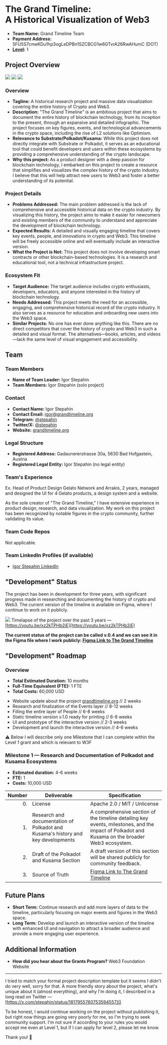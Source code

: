 # The Grand Timeline: A Historical Visualization of Web3

- **Team Name:** Grand Timeline Team
- **Payment Address:** 5FU5S7cmeKDu1hp3ogLeDPBn1SZCBCG1w6GTvrA26RwAHumC (DOT)
- **[Level](https://github.com/w3f/Grants-Program/tree/master#level_slider-levels):** 1

## Project Overview

![](https://jbm.infura-ipfs.io/ipfs/QmVm1sgUt99XS13vu66Ut7qGrzAxhYW7RW8AL9twYC6vUF)
![](https://jbm.infura-ipfs.io/ipfs/QmY24bcPAQtkaUhJWCQKLQn6GXUTfd3DaVHqRst3xXwXLh)
![](https://jbm.infura-ipfs.io/ipfs/QmQLzLFKczsZU7k13hyB7Gh5fmZYfCWC5sa1kcxauAoV4r)


### Overview

- **Tagline:** A historical research project and massive data visualization covering the entire history of Crypto and Web3.
- **Description:** "The Grand Timeline" is an ambitious project that aims to document the entire history of blockchain technology, from its inception to the present, through an expansive and detailed infographic. The project focuses on key figures, events, and technological advancements in the crypto space, including the rise of L2 solutions like Optimism.
- **Relevance to Substrate/Polkadot/Kusama:** While this project does not directly integrate with Substrate or Polkadot, it serves as an educational tool that could benefit developers and users within these ecosystems by providing a comprehensive understanding of the crypto landscape.
- **Why this project:** As a product designer with a deep passion for blockchain technology, I embarked on this project to create a resource that simplifies and visualizes the complex history of the crypto industry. I believe that this will help attract new users to Web3 and foster a better understanding of its potential.

### Project Details

- **Problems Addressed:** The main problem addressed is the lack of comprehensive and accessible historical data on the crypto industry. By visualizing this history, the project aims to make it easier for newcomers and existing members of the community to understand and appreciate the development of blockchain technology.
- **Expected Results:** A detailed and visually engaging timeline that covers key events, people, and innovations in crypto and Web3. This timeline will be freely accessible online and will eventually include an interactive version.
- **What the Project is Not:** This project does not involve developing smart contracts or other blockchain-based technologies. It is a research and educational tool, not a technical infrastructure project.

### Ecosystem Fit

- **Target Audience:** The target audience includes crypto enthusiasts, developers, educators, and anyone interested in the history of blockchain technology.
- **Needs Addressed:** This project meets the need for an accessible, engaging, and comprehensive historical record of the crypto industry. It also serves as a resource for education and onboarding new users into the Web3 space.
- **Similar Projects:** No one has ever done anything like this. There are no direct competitors that cover the history of crypto and Web3 in such a detailed and visual format. The alternatives—books, articles, and videos—lack the same level of visual engagement and accessibility.

## Team

### Team Members

- **Name of Team Leader:** Igor Stepahin
- **Team Members:** Igor Stepahin (solo project)

### Contact

- **Contact Name:** Igor Stepahin
- **Contact Email:** igor@grandtimeline.org
- **Telegram:** [@stepahin](https://t.me/stepahin)
- **Twitter/X:** [@stepahin](https://x.com/stepahin)
- **Website:** [grandtimeline.org](https://grandtimeline.org)

### Legal Structure

- **Registered Address:** Gadaunererstrasse 30a, 5630 Bad Hofgastein, Austria
- **Registered Legal Entity:** Igor Stepahin (no legal entity)

### Team's Experience

Ex. Head of Product Design Gelato Network and Arrakis, 2 years, managed and designed the UI for 4 Gelato products, a design system and a website.

As the sole creator of "The Grand Timeline," I have extensive experience in product design, research, and data visualization. My work on this project has been recognized by notable figures in the crypto community, further validating its value.

### Team Code Repos

Not applicable.

### Team LinkedIn Profiles (if available)

- [Igor Stepahin LinkedIn](https://www.linkedin.com/in/stepahin/)

## "Development" Status

The project has been in development for three years, with significant progress made in researching and documenting the history of crypto and Web3. The current version of the timeline is available on Figma, where I continue to work on it publicly.

![](https://jbm.infura-ipfs.io/ipfs/QmZC3EnHCgVKbQL7JwV9Jk23d92zcbKYkAUYVBTQdPD55j)
Timelapse of the project over the past 3 years — [https://youtu.be/xz2kTPHb2iE](https://youtu.be/xz2kTPHb2iE)


**The current status of the project can be called v.0.4 and we can see it in the Figma file where I work publicly: 
[Figma Link to The Grand Timeline](https://www.figma.com/design/pENhenndHyIMwzW2LgKzNd/The-Grand-Timeline)**

## "Development" Roadmap

### Overview

- **Total Estimated Duration:** 10 months
- **Full-Time Equivalent (FTE):** 1 FTE
- **Total Costs:** 60,000 USD

* Website update about the project [grandtimeline.org](http://grandtimeline.org/) // 2 weeks
* Research and finalization of the Events layer // 8-12 weeks
* Filling the entire layer of People // 6-8 weeks
* Static timeline version v.1.0 ready for printing // 6-8 weeks
* UI and prototype of the interactive version // 2-3 weeks
* Development and launch the interactive version // 4-6 weeks

⚠️ Below I will describe only one Milestone that I can complete within the Level 1 grant and which is relevant to W3F

### Milestone 1 — Research and Documentation of Polkadot and Kusama Ecosystems

- **Estimated duration:** 4-6 weeks
- **FTE:** 1
- **Costs:** 10,000 USD

| Number | Deliverable | Specification |
| -----: | ----------- | ------------- |
| 0. | License | Apache 2.0 / MIT / Unlicense |
| 1. | Research and documentation of Polkadot and Kusama's history and key developments | A comprehensive section of the timeline detailing key events, milestones, and the impact of Polkadot and Kusama on the broader Web3 ecosystem. |
| 2. | Draft of the Polkadot and Kusama Section | A draft version of this section will be shared publicly for community feedback. |
| 3. | Source of Truth | [Figma Link to The Grand Timeline](https://www.figma.com/design/pENhenndHyIMwzW2LgKzNd/The-Grand-Timeline) |


## Future Plans

- **Short Term:** Continue research and add more layers of data to the timeline, particularly focusing on major events and figures in the Web3 space.
- **Long Term:** Develop and launch an interactive version of the timeline with enhanced UI and navigation to attract a broader audience and provide a more engaging user experience.

## Additional Information

- **How did you hear about the Grants Program?** Web3 Foundation Website


------------------


I tried to match your formal project description template but it seems I didn't do very well, sorry for that. A more friendly story about the project, what's unique about it (almost everything), and why I'm doing it, I described in a long read on Twitter — [https://x.com/stepahin/status/1817955760753594557]()

To be honest, I would continue working on the project without publishing it, but right now things are going very poorly for me, so I'm trying to seek community support. I'm not sure if according to your rules you would accept me even at Level 1, but if I can apply for level 2, please let me know.

Thank you! 🖤
